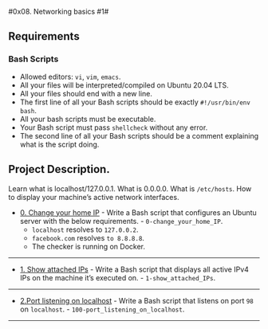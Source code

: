 #0x08. Networking basics #1#

##  Requirements

### Bash Scripts
*   Allowed editors: `vi`, `vim`, `emacs`.
*   All your files will be interpreted/compiled on Ubuntu 20.04 LTS.
*   All your files should end with a new line.
*   The first line of all your Bash scripts should be exactly `#!/usr/bin/env bash`.
*   All your bash scripts must be executable.
*   Your Bash script must pass `shellcheck` without any error.
*   The second line of all your Bash scripts should be a comment explaining what is the script doing.

## Project Description.
Learn what is localhost/127.0.0.1.
What is 0.0.0.0.
What is `/etc/hosts`.
How to display your machine’s active network interfaces.


* [0. Change your home IP](./0-change_your_home_IP) - Write a Bash script that configures an Ubuntu server with the below requirements. - `0-change_your_home_IP`.
    *   `localhost` resolves to `127.0.0.2`.
    *   `facebook.com` resolves `to 8.8.8.8`.
    *   The checker is running on Docker.
---

* [1. Show attached IPs](./1-show_attached_IPs) - Write a Bash script that displays all active IPv4 IPs on the machine it’s executed on. - `1-show_attached_IPs`.
    
---

* [2.Port listening on localhost](./100-port_listening_on_localhost) - Write a Bash script that listens on port `98` on `localhost`. - `100-port_listening_on_localhost`.

---

